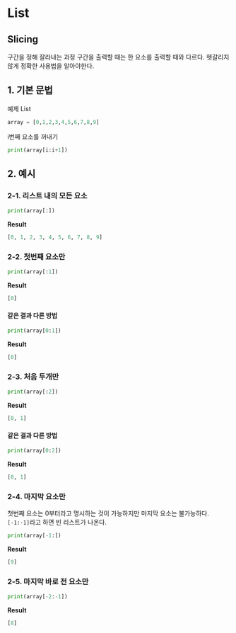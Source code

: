 # List
## Slicing
구간을 정해 잘라내는 과정
구간을 출력할 때는 한 요소를 출력할 때와 다르다.
헷갈리지 않게 정확한 사용법을 알아야한다.





## 1. 기본 문법

예제 List

```python
array = [0,1,2,3,4,5,6,7,8,9]
```



i번째 요소를 꺼내기

```python
print(array[i:i+1])
```





## 2. 예시

### 2-1. 리스트 내의 모든 요소

```python
print(array[:])
```

**Result**

```python
[0, 1, 2, 3, 4, 5, 6, 7, 8, 9]
```





### 2-2. 첫번째 요소만

```python
print(array[:1])
```

**Result**

```python
[0]
```



#### 같은 결과 다른 방법

```python
print(array[0:1])
```

**Result**

```python
[0]
```

### 2-3. 처음 두개만

```python
print(array[:2])
```

**Result**

```python
[0, 1]
```



#### 같은 결과 다른 방법

```python
print(array[0:2])
```

**Result**

```python
[0, 1]
```



### 2-4. 마지막 요소만
첫번째 요소는 0부터라고 명시하는 것이 가능하지만 마지막 요소는 불가능하다.
`[-1:-1]`라고 하면 빈 리스트가 나온다.

```python
print(array[-1:])
```

**Result**

```python
[9]
```





### 2-5. 마지막 바로 전 요소만

```python
print(array[-2:-1])
```

**Result**

```python
[8]
```

